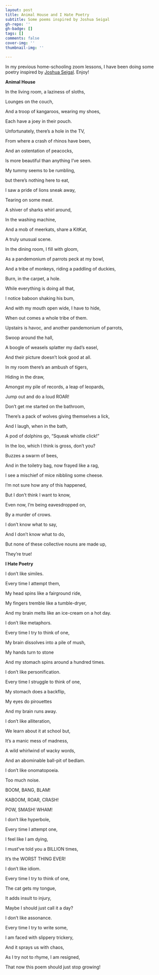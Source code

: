 ```yaml
---
layout: post
title: Animal House and I Hate Poetry
subtitle: Some poems inspired by Joshua Seigal
gh-repo: ''
gh-badge: []
tags: []
comments: false
cover-img: ''
thumbnail-img: ''

---
```

In my previous home-schooling zoom lessons, I have been doing some poetry inspired by [Joshua Seigal](https://www.joshuaseigal.co.uk/). Enjoy!

 

**Animal House**

In the living room, a laziness of sloths,

Lounges on the couch,

And a troop of kangaroos, wearing my shoes,

Each have a joey in their pouch.

 

Unfortunately, there’s a hole in the TV,

From where a crash of rhinos have been,

And an ostentation of peacocks,

Is more beautiful than anything I’ve seen.

 

My tummy seems to be rumbling,

but there’s nothing here to eat,

I saw a pride of lions sneak away,

Tearing on some meat.

 

A shiver of sharks whirl around,

In the washing machine,

And a mob of meerkats, share a KitKat,

A truly unusual scene.

 

In the dining room, I fill with gloom,

As a pandemonium of parrots peck at my bowl,

And a tribe of monkeys, riding a paddling of duckies,

Burn, in the carpet, a hole.

 

While everything is doing all that,

I notice baboon shaking his bum,

And with my mouth open wide, I have to hide,

When out comes a whole tribe of them.

 

Upstairs is havoc, and another pandemonium of parrots,

Swoop around the hall,

A boogle of weasels splatter my dad’s easel,

And their picture doesn’t look good at all.

 

In my room there’s an ambush of tigers,

Hiding in the draw,

Amongst my pile of records, a leap of leopards,

Jump out and do a loud ROAR!

 

Don’t get me started on the bathroom,

There’s a pack of wolves giving themselves a lick,

And I laugh, when in the bath,

A pod of dolphins go, “Squeak whistle click!”

 

In the loo, which I think is gross, don’t you?

Buzzes a swarm of bees,

And in the toiletry bag, now frayed like a rag,

I see a mischief of mice nibbling some cheese.

 

I’m not sure how any of this happened,

But I don’t think I want to know,

Even now, I’m being eavesdropped on,

By a murder of crows.

 

I don’t know what to say,

And I don’t know what to do,

But none of these collective nouns are made up,

They’re true!

 

**I Hate Poetry**

I don’t like similes.

Every time I attempt them,

My head spins like a fairground ride,

My fingers tremble like a tumble-dryer,

And my brain melts like an ice-cream on a hot day.

 

I don’t like metaphors.

Every time I try to think of one,

My brain dissolves into a pile of mush,

My hands turn to stone

And my stomach spins around a hundred times.

 

I don’t like personification.

Every time I struggle to think of one,

My stomach does a backflip,

My eyes do pirouettes

And my brain runs away.

 

I don’t like alliteration,

We learn about it at school but,

It’s a manic mess of madness,

A wild whirlwind of wacky words,

And an abominable ball-pit of bedlam.

 

I don’t like onomatopoeia.

Too much noise.

BOOM, BANG, BLAM!

KABOOM, ROAR, CRASH!

POW, SMASH! WHAM!

 

I don’t like hyperbole,

Every time I attempt one,

I feel like I am dying,

I must’ve told you a BILLION times,

It’s the WORST THING EVER!

 

I don’t like idiom.

Every time I try to think of one,

The cat gets my tongue,

It adds insult to injury,

Maybe I should just call it a day?

 

I don’t like assonance.

Every time I try to write some,

I am faced with slippery trickery,

And it sprays us with chaos,

As I try not to rhyme, I am resigned,

That now this poem should just stop growing!